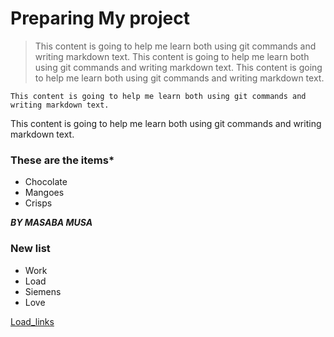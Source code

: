 # Preparing My project

>This content is going to help me learn both using git commands and writing markdown text.
This content is going to help me learn both using git commands and writing markdown text.
This content is going to help me learn both using git commands and writing markdown text.

    This content is going to help me learn both using git commands and writing markdown text.
This content is going to help me learn both using git commands and writing markdown text.
### These are the items*
* Chocolate
* Mangoes
* Crisps

**_BY MASABA MUSA_**

### New list
- Work
- Load 
- Siemens
- Love

[Load_links](https://www.google.com)
